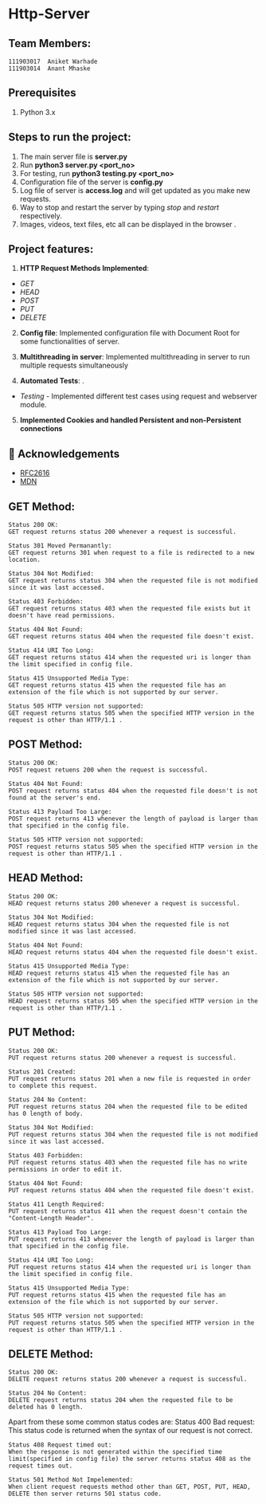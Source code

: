# Http-Server

## Team Members:

	111903017  Aniket Warhade
	111903014  Anant Mhaske

## Prerequisites

1. Python 3.x

## Steps to run the project:

1. The main server file is **server.py**
2. Run **python3 server.py <port_no>**
3. For testing, run **python3 testing.py <port_no>**
4. Configuration file of the server is **config.py**
5. Log file of server is **access.log** and will get updated as you make new requests.
6. Way to stop and restart the server by typing *stop* and *restart* respectively.
7. Images, videos, text files, etc all can be displayed in the browser .

## Project features:  
1. **HTTP Request Methods Implemented**:
- *GET* 
- *HEAD*
- *POST*
- *PUT*
- *DELETE*

2. **Config file**: Implemented configuration file with Document Root for some functionalities of server.

3. **Multithreading in server**: Implemented multithreading in server to run multiple requests simultaneously

4. **Automated Tests**: .
- *Testing* - Implemented different test cases using request and webserver module.

5. **Implemented Cookies and handled Persistent and non-Persistent connections**


## 🎉 Acknowledgements <a name = "acknowledgement"></a>

- [RFC2616](https://tools.ietf.org/html/rfc2616)
- [MDN](https://developer.mozilla.org/en-US/docs/Web/HTTP)


## GET Method:

	Status 200 OK:
	GET request returns status 200 whenever a request is successful.

	Status 301 Moved Permanantly:
	GET request returns 301 when request to a file is redirected to a new location.
	
	Status 304 Not Modified:
	GET request returns status 304 when the requested file is not modified since it was last accessed.
	
	Status 403 Forbidden:
	GET request returns status 403 when the requested file exists but it doesn't have read permissions.
	
	Status 404 Not Found:
	GET request returns status 404 when the requested file doesn't exist.

	Status 414 URI Too Long:
	GET request returns status 414 when the requested uri is longer than the limit specified in config file.
	
	Status 415 Unsupported Media Type:
	GET request returns status 415 when the requested file has an extension of the file which is not supported by our server.
	
	Status 505 HTTP version not supported:
	GET request returns status 505 when the specified HTTP version in the request is other than HTTP/1.1 .


## POST Method:
	Status 200 OK:
	POST request retuens 200 when the request is successful.
	
	Status 404 Not Found:
	POST request returns status 404 when the requested file doesn't is not found at the server's end.
	
	Status 413 Payload Too Large:
	POST request returns 413 whenever the length of payload is larger than that specified in the config file.
	
	Status 505 HTTP version not supported:
	POST request returns status 505 when the specified HTTP version in the request is other than HTTP/1.1 .

## HEAD Method:
	Status 200 OK:
	HEAD request returns status 200 whenever a request is successful.
	
	Status 304 Not Modified:
	HEAD request returns status 304 when the requested file is not modified since it was last accessed.
	
	Status 404 Not Found:
	HEAD request returns status 404 when the requested file doesn't exist.
	
	Status 415 Unsupported Media Type:
	HEAD request returns status 415 when the requested file has an extension of the file which is not supported by our server.
	
	Status 505 HTTP version not supported:
	HEAD request returns status 505 when the specified HTTP version in the request is other than HTTP/1.1 .

## PUT Method:
	Status 200 OK:
	PUT request returns status 200 whenever a request is successful.
	
	Status 201 Created:
	PUT request returns status 201 when a new file is requested in order to complete this request.
	
	Status 204 No Content:
	PUT request returns status 204 when the requested file to be edited has 0 length of body.
	
	Status 304 Not Modified:
	PUT request returns status 304 when the requested file is not modified since it was last accessed.
	
	Status 403 Forbidden:
	PUT request returns status 403 when the requested file has no write permissions in order to edit it.
	
	Status 404 Not Found:
	PUT request returns status 404 when the requested file doesn't exist.
	
	Status 411 Length Required:
	PUT request returns status 411 when the request doesn't contain the "Content-Length Header".

	Status 413 Payload Too Large:
	PUT request returns 413 whenever the length of payload is larger than that specified in the config file.

	Status 414 URI Too Long:
	PUT request returns status 414 when the requested uri is longer than the limit specified in config file.
	
	Status 415 Unsupported Media Type:
	PUT request returns status 415 when the requested file has an extension of the file which is not supported by our server.
	
	Status 505 HTTP version not supported:
	PUT request returns status 505 when the specified HTTP version in the request is other than HTTP/1.1 .

## DELETE Method:
	Status 200 OK:
	DELETE request returns status 200 whenever a request is successful.
	
	Status 204 No Content:
	DELETE request returns status 204 when the requested file to be deleted has 0 length.
	
Apart from these some common status codes are:
	Status 400 Bad request:
	This status code is returned when the syntax of our request is not correct.
	
	Status 408 Request timed out:
	When the response is not generated within the specified time limit(specified in config file) the server returns status 408 as the request times out.
	
	Status 501 Method Not Impelemented:
	When client request requests method other than GET, POST, PUT, HEAD, DELETE then server returns 501 status code.


